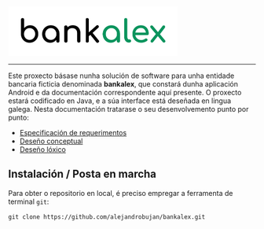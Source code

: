 <img src="doc/img/logo.png" height="100"/>

***

Este proxecto básase nunha solución de software para unha entidade bancaria ficticia denominada **bankalex**, que constará dunha aplicación Android e da documentación correspondente aquí presente. O proxecto estará codificado en Java, e a súa interface está deseñada en lingua galega. Nesta documentación tratarase o seu desenvolvemento punto por punto:

+ [Especificación de requerimentos](doc/1_requerimentos.md)
+ [Deseño conceptual](doc/2_deseno_conceptual.md)
+ [Deseño lóxico](doc/3_deseno_loxico.md)

## Instalación / Posta en marcha

Para obter o repositorio en local, é preciso empregar a ferramenta de terminal `git`:

    git clone https://github.com/alejandrobujan/bankalex.git
